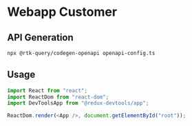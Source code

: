 # Webapp Customer

## API Generation

```bash
npx @rtk-query/codegen-openapi openapi-config.ts
```

## Usage

```js
import React from "react";
import ReactDom from "react-dom";
import DevToolsApp from "@redux-devtools/app";

ReactDom.render(<App />, document.getElementById("root"));
```
